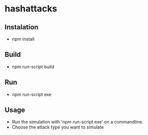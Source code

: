 # hashattacks

## Instalation
* npm install

## Build
* npm run-script build

## Run
* npm run-script exe

## Usage
* Run the simulation with 'npm run-script exe' on a commandline.
* Choose the attack type you want to simulate
